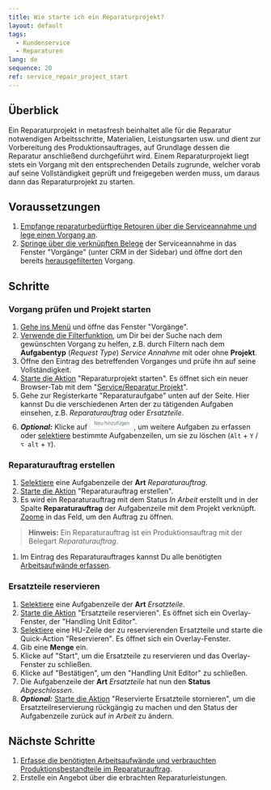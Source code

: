 ```yaml
---
title: Wie starte ich ein Reparaturprojekt?
layout: default
tags:
  - Kun­den­ser­vice
  - Reparaturen
lang: de
sequence: 20
ref: service_repair_project_start
---
```


## Überblick
Ein Reparaturprojekt in metasfresh beinhaltet alle für die Reparatur notwendigen Arbeitsschritte, Materialien, Leistungsarten usw. und dient zur Vorbereitung des Produktionsauftrages, auf Grundlage dessen die Reparatur anschließend durchgeführt wird. Einem Reparaturprojekt liegt stets ein Vorgang mit den entsprechenden Details zugrunde, welcher vorab auf seine Vollständigkeit geprüft und freigegeben werden muss, um daraus dann das Reparaturprojekt zu starten.

## Voraussetzungen
1. [Empfange re­pa­ra­tur­be­dürf­tige Retouren über die Serviceannahme und lege einen Vorgang an](Reparaturen_Service_Annahme).
1. [Springe über die verknüpften Belege](SpringezuBelegen) der Serviceannahme in das Fenster "Vorgänge" (unter CRM in der Sidebar) und öffne dort den bereits [herausgefilterten](Filterfunktion) Vorgang.

## Schritte

### Vorgang prüfen und Projekt starten
1. [Gehe ins Menü](Menu) und öffne das Fenster "Vorgänge".
1. [Verwende die Filterfunktion](Filterfunktion), um Dir bei der Suche nach dem gewünschten Vorgang zu helfen, z.B. durch Filtern nach dem **Aufgabentyp** (*Request Type*) *Service Annahme* mit oder ohne **Projekt**.
1. Öffne den Eintrag des betreffenden Vorganges und prüfe ihn auf seine Vollständigkeit.
1. [Starte die Aktion](AktionStarten#aktionsmenue) "Reparaturprojekt starten". Es öffnet sich ein neuer Browser-Tab mit dem "[Service/Reparatur Projekt](Menu)".
1. Gehe zur Registerkarte "Reparaturaufgabe" unten auf der Seite. Hier kannst Du die verschiedenen Arten der zu tätigenden Aufgaben einsehen, z.B. *Reparaturauftrag* oder *Ersatzteile*.
1. ***Optional:*** Klicke auf !["Neu hinzufügen"](assets/Neu_hinzufuegen_Button.png), um weitere Aufgaben zu erfassen oder [selektiere](AuswahlBelege) bestimmte Aufgabenzeilen, um sie zu löschen (`Alt` + `Y` / `⌥ alt` + `Y`).

### Reparaturauftrag erstellen
1. [Selektiere](AuswahlBelege) eine Aufgabenzeile der **Art** *Reparaturauftrag*.
1. [Starte die Aktion](AktionStarten#aktionsmenue) "Reparaturauftrag erstellen".
1. Es wird ein Reparaturauftrag mit dem Status *In Arbeit* erstellt und in der Spalte **Reparaturauftrag** der Aufgabenzeile mit dem Projekt verknüpft. [Zoome](Zoomen_in_Tabellenfeld) in das Feld, um den Auftrag zu öffnen.
 >**Hinweis:** Ein Reparaturauftrag ist ein Produktionsauftrag mit der Belegart *Reparaturauftrag*.

1. Im Eintrag des Reparaturauftrages kannst Du alle benötigten [Arbeitsaufwände erfassen](Produktionsauftrag_Aufwand_erfassen).

### Ersatzteile reservieren
1. [Selektiere](AuswahlBelege) eine Aufgabenzeile der **Art** *Ersatzteile*.
1. [Starte die Aktion](AktionStarten#aktionsmenue) "Ersatzteile reservieren". Es öffnet sich ein Overlay-Fenster, der "Handling Unit Editor".
1. [Selektiere](AuswahlBelege) eine HU-Zeile der zu reservierenden Ersatzteile und starte die Quick-Action "Reservieren". Es öffnet sich ein Overlay-Fenster.
1. Gib eine **Menge** ein.
1. Klicke auf "Start", um die Ersatzteile zu reservieren und das Overlay-Fenster zu schließen.
1. Klicke auf "Bestätigen", um den "Handling Unit Editor" zu schließen.
1. Die Aufgabenzeile der **Art** *Ersatzteile* hat nun den **Status** *Abgeschlossen*.
1. ***Optional:*** [Starte die Aktion](AktionStarten#aktionsmenue) "Reservierte Ersatzteile stornieren", um die Ersatzteilreservierung rückgängig zu machen und den Status der Aufgabenzeile zurück auf *in Arbeit* zu ändern.

## Nächste Schritte
1. [Erfasse die benötigten Arbeitsaufwände und verbrauchten Produktionsbestandteile im Reparaturauftrag](Produktionsauftrag_Aufwand_erfassen).
1. Erstelle ein Angebot über die erbrachten Reparaturleistungen.
